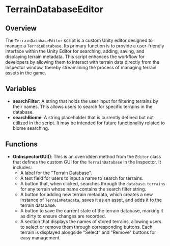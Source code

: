 # TerrainDatabaseEditor

## Overview
The `TerrainDatabaseEditor` script is a custom Unity editor designed to manage a `TerrainDatabase`. Its primary function is to provide a user-friendly interface within the Unity Editor for searching, adding, saving, and displaying terrain metadata. This script enhances the workflow for developers by allowing them to interact with terrain data directly from the Inspector window, thereby streamlining the process of managing terrain assets in the game.

## Variables
- **searchFilter**: A string that holds the user input for filtering terrains by their names. This allows users to search for specific terrains in the database.
- **searchBiome**: A string placeholder that is currently defined but not utilized in the script. It may be intended for future functionality related to biome searching.

## Functions
- **OnInspectorGUI()**: This is an overridden method from the `Editor` class that defines the custom GUI for the `TerrainDatabase` in the Inspector. It includes:
  - A label for the "Terrain Database".
  - A text field for users to input a name to search for terrains.
  - A button that, when clicked, searches through the `database.terrains` for any terrain whose name contains the search filter string.
  - A button for adding new terrain metadata, which creates a new instance of `TerrainMetadata`, saves it as an asset, and adds it to the terrain database.
  - A button to save the current state of the terrain database, marking it as dirty to ensure changes are recorded.
  - A section that displays the names of stored terrains, allowing users to select or remove them through corresponding buttons. Each terrain is displayed alongside "Select" and "Remove" buttons for easy management.